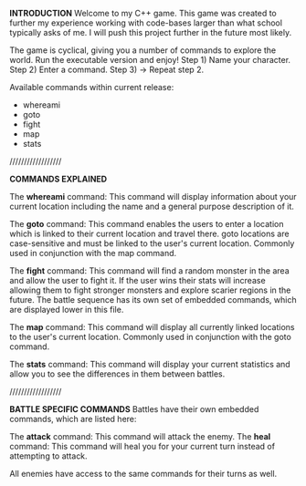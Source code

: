 **INTRODUCTION**
Welcome to my C++ game. This game was created to further my experience working with code-bases larger than what school typically asks of me. I will push this project further in the future most likely.

The game is cyclical, giving you a number of commands to explore the world. Run the executable version and enjoy!
Step 1) Name your character.
Step 2) Enter a command.
Step 3) -> Repeat step 2.


Available commands within current release:
- whereami
- goto
- fight
- map
- stats

//////////////////

**COMMANDS EXPLAINED**

The **whereami** command: This command will display information about your current location including the name and a general purpose description of it.

The **goto** command: This command enables the users to enter a location which is linked to their current location and travel there. goto locations are case-sensitive and must be linked to the user's current location. Commonly used in conjunction with the map command.

The **fight** command: This command will find a random monster in the area and allow the user to fight it. If the user wins their stats will increase allowing them to fight stronger monsters and explore scarier regions in the future. The battle sequence has its own set of embedded commands, which are displayed lower in this file.

The **map** command: This command will display all currently linked locations to the user's current location. Commonly used in conjunction with the goto command.

The **stats** command: This command will display your current statistics and allow you to see the differences in them between battles.

//////////////////

**BATTLE SPECIFIC COMMANDS**
Battles have their own embedded commands, which are listed here:

The **attack** command: This command will attack the enemy.
The **heal** command: This command will heal you for your current turn instead of attempting to attack.

All enemies have access to the same commands for their turns as well.
